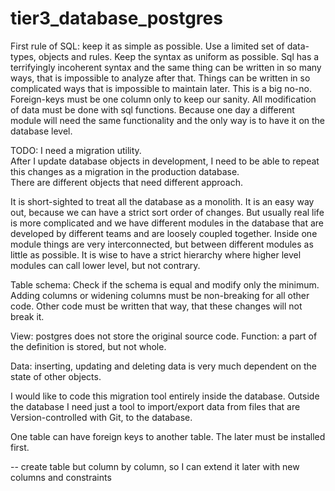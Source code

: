 # tier3_database_postgres

First rule of SQL: keep it as simple as possible. Use a limited set of data-types, objects and rules. Keep the syntax as uniform as possible.
Sql has a terrifyingly incoherent syntax and the same thing can be written in so many ways, that is impossible to analyze after that.
Things can be written in so complicated ways that is impossible to maintain later. This is a big no-no. 
Foreign-keys must be one column only to keep our sanity. All modification of data must be done with sql functions. Because one day a different module will need the same functionality and the only way is to have it on the database level.


TODO: I need a migration utility.  
After I update database objects in development, I need to be able to repeat this changes as a migration in the production database.  
There are different objects that need different approach.

It is short-sighted to treat all the database as a monolith. It is an easy way out, because we can have a strict sort order of changes.
But usually real life is more complicated and we have different modules in the database that are developed by different teams and are loosely
coupled together. Inside one module things are very interconnected, but between different modules as little as possible. It is wise to have a strict hierarchy where higher level modules can call lower level, but not contrary.

Table schema: Check if the schema is equal and modify only the minimum.
    Adding columns or widening columns must be non-breaking for all other code. Other code must be written that way, that these changes will not break it.

View: postgres does not store the original source code.
Function: a part of the definition is stored, but not whole.

Data: inserting, updating and deleting data is very much dependent on the state of other objects.

I would like to code this migration tool entirely inside the database. 
Outside the database I need just a tool to import/export data from files that are Version-controlled with Git, to the database.

One table can have foreign keys to another table. The later must be installed first.


-- create table but column by column, so I can extend it later with new columns and constraints